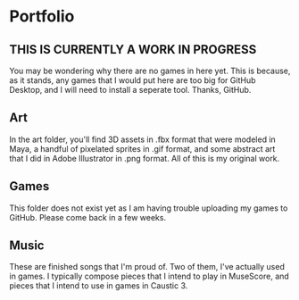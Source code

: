 # Portfolio

## THIS IS CURRENTLY A WORK IN PROGRESS

You may be wondering why there are no games in here yet. This is because, as it stands, any games that I would put here are too big for GitHub Desktop, and I will need to install a seperate tool. Thanks, GitHub.

## Art

In the art folder, you'll find 3D assets in .fbx format that were modeled in Maya, a handful of pixelated sprites in .gif format, and some abstract art that I did in Adobe Illustrator in .png format. All of this is my original work.

## Games

This folder does not exist yet as I am having trouble uploading my games to GitHub. Please come back in a few weeks.

## Music

These are finished songs that I'm proud of. Two of them, I've actually used in games. I typically compose pieces that I intend to play in MuseScore, and pieces that I intend to use in games in Caustic 3.
